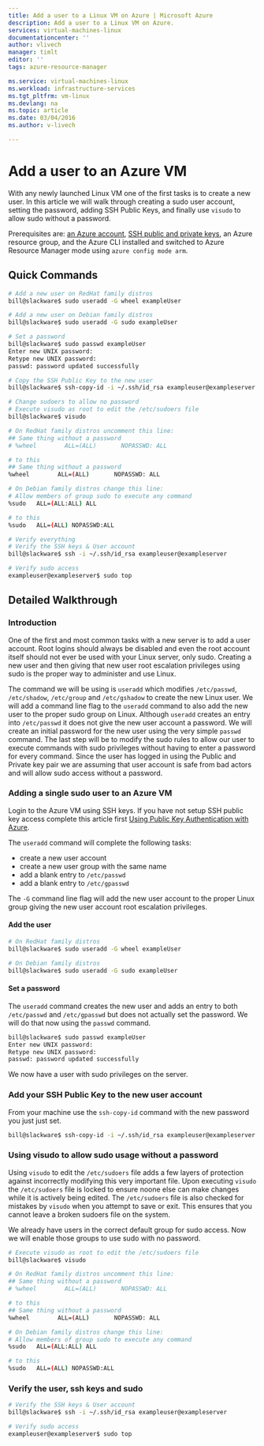 ```yaml
---
title: Add a user to a Linux VM on Azure | Microsoft Azure
description: Add a user to a Linux VM on Azure.
services: virtual-machines-linux
documentationcenter: ''
author: vlivech
manager: timlt
editor: ''
tags: azure-resource-manager

ms.service: virtual-machines-linux
ms.workload: infrastructure-services
ms.tgt_pltfrm: vm-linux
ms.devlang: na
ms.topic: article
ms.date: 03/04/2016
ms.author: v-livech

---
```

# Add a user to an Azure VM
With any newly launched Linux VM one of the first tasks is to create a new user.  In this article we will walk through creating a sudo user account, setting the password, adding SSH Public Keys, and finally use `visudo` to allow sudo without a password.

Prerequisites are: [an Azure account](https://azure.microsoft.com/pricing/free-trial/), [SSH public and private keys](virtual-machines-linux-mac-create-ssh-keys.md), an Azure resource group, and the Azure CLI installed and switched to Azure Resource Manager mode using `azure config mode arm`.

## Quick Commands
```bash
# Add a new user on RedHat family distros
bill@slackware$ sudo useradd -G wheel exampleUser

# Add a new user on Debian family distros
bill@slackware$ sudo useradd -G sudo exampleUser

# Set a password
bill@slackware$ sudo passwd exampleUser
Enter new UNIX password:
Retype new UNIX password:
passwd: password updated successfully

# Copy the SSH Public Key to the new user
bill@slackware$ ssh-copy-id -i ~/.ssh/id_rsa exampleuser@exampleserver

# Change sudoers to allow no password
# Execute visudo as root to edit the /etc/sudoers file
bill@slackware$ visudo

# On RedHat family distros uncomment this line:
## Same thing without a password
# %wheel        ALL=(ALL)       NOPASSWD: ALL

# to this
## Same thing without a password
%wheel        ALL=(ALL)       NOPASSWD: ALL

# On Debian family distros change this line:
# Allow members of group sudo to execute any command
%sudo   ALL=(ALL:ALL) ALL

# to this
%sudo   ALL=(ALL) NOPASSWD:ALL

# Verify everything
# Verify the SSH keys & User account
bill@slackware$ ssh -i ~/.ssh/id_rsa exampleuser@exampleserver

# Verify sudo access
exampleuser@exampleserver$ sudo top
```

## Detailed Walkthrough
### Introduction
One of the first and most common tasks with a new server is to add a user account.  Root logins should always be disabled and even the root account itself should not ever be used with your Linux server, only sudo.  Creating a new user and then giving that new user root escalation privileges using sudo is the proper way to administer and use Linux.  

The command we will be using is `useradd` which modifies `/etc/passwd`, `/etc/shadow`, `/etc/group` and `/etc/gshadow` to create the new Linux user.  We will add a command line flag to the `useradd` command to also add the new user to the proper sudo group on Linux.  Although `useradd` creates an entry into `/etc/passwd` it does not give the new user account a password.  We will create an initial password for the new user using the very simple `passwd` command.  The last step will be to modify the sudo rules to allow our user to execute commands with sudo privileges without having to enter a password for every command.  Since the user has logged in using the Public and Private key pair we are assuming that user account is safe from bad actors and will allow sudo access without a password.  

### Adding a single sudo user to an Azure VM
Login to the Azure VM using SSH keys.  If you have not setup SSH public key access complete this article first [Using Public Key Authentication with Azure](http://link.to/article).  

The `useradd` command will complete the following tasks:

* create a new user account
* create a new user group with the same name
* add a blank entry to `/etc/passwd`
* add a blank entry to `/etc/gpasswd`

The `-G` command line flag will add the new user account to the proper Linux group giving the new user account root escalation privileges.

#### Add the user
```bash
# On RedHat family distros
bill@slackware$ sudo useradd -G wheel exampleUser

# On Debian family distros
bill@slackware$ sudo useradd -G sudo exampleUser
```

#### Set a password
The `useradd` command creates the new user and adds an entry to both `/etc/passwd` and `/etc/gpasswd` but does not actually set the password.  We will do that now using the `passwd` command.

```bash
bill@slackware$ sudo passwd exampleUser
Enter new UNIX password:
Retype new UNIX password:
passwd: password updated successfully
```

We now have a user with sudo privileges on the server.

### Add your SSH Public Key to the new user account
From your machine use the `ssh-copy-id` command with the new password you just just set.

```bash
bill@slackware$ ssh-copy-id -i ~/.ssh/id_rsa exampleuser@exampleserver
```

### Using visudo to allow sudo usage without a password
Using `visudo` to edit the `/etc/sudoers` file adds a few layers of protection against incorrectly modifying this very important file.  Upon executing `visudo` the `/etc/sudoers` file is locked to ensure noone else can make changes while it is actively being edited.  The `/etc/sudoers` file is also checked for mistakes by `visudo` when you attempt to save or exit.  This ensures that you cannot leave a broken sudoers file on the system.

We already have users in the correct default group for sudo access.  Now we will enable those groups to use sudo with no password.

```bash
# Execute visudo as root to edit the /etc/sudoers file
bill@slackware$ visudo

# On RedHat family distros uncomment this line:
## Same thing without a password
# %wheel        ALL=(ALL)       NOPASSWD: ALL

# to this
## Same thing without a password
%wheel        ALL=(ALL)       NOPASSWD: ALL

# On Debian family distros change this line:
# Allow members of group sudo to execute any command
%sudo   ALL=(ALL:ALL) ALL

# to this
%sudo   ALL=(ALL) NOPASSWD:ALL
```

### Verify the user, ssh keys and sudo
```bash
# Verify the SSH keys & User account
bill@slackware$ ssh -i ~/.ssh/id_rsa exampleuser@exampleserver

# Verify sudo access
exampleuser@exampleserver$ sudo top
```
